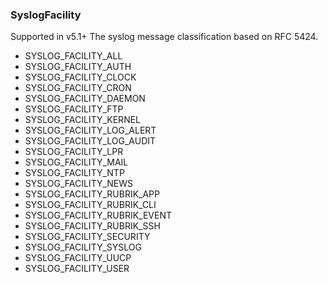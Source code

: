 ### SyslogFacility
Supported in v5.1+
The syslog message classification based on RFC 5424.

- SYSLOG_FACILITY_ALL
- SYSLOG_FACILITY_AUTH
- SYSLOG_FACILITY_CLOCK
- SYSLOG_FACILITY_CRON
- SYSLOG_FACILITY_DAEMON
- SYSLOG_FACILITY_FTP
- SYSLOG_FACILITY_KERNEL
- SYSLOG_FACILITY_LOG_ALERT
- SYSLOG_FACILITY_LOG_AUDIT
- SYSLOG_FACILITY_LPR
- SYSLOG_FACILITY_MAIL
- SYSLOG_FACILITY_NTP
- SYSLOG_FACILITY_NEWS
- SYSLOG_FACILITY_RUBRIK_APP
- SYSLOG_FACILITY_RUBRIK_CLI
- SYSLOG_FACILITY_RUBRIK_EVENT
- SYSLOG_FACILITY_RUBRIK_SSH
- SYSLOG_FACILITY_SECURITY
- SYSLOG_FACILITY_SYSLOG
- SYSLOG_FACILITY_UUCP
- SYSLOG_FACILITY_USER
